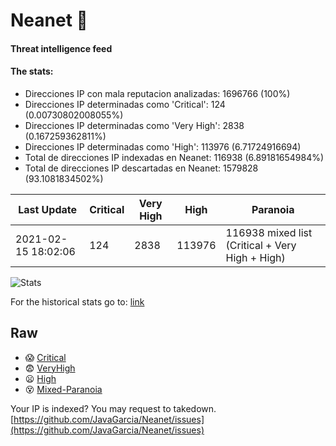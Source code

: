 # Neanet :hocho:
#### Threat intelligence feed
#### The stats:

- Direcciones IP con mala reputacion analizadas: 1696766 (100%)
- Direcciones IP determinadas como 'Critical':  124 (0.00730802008055%)
- Direcciones IP determinadas como 'Very High':  2838 (0.167259362811%)
- Direcciones IP determinadas como 'High':  113976 (6.71724916694)
- Total de direcciones IP indexadas en Neanet:  116938 (6.89181654984%)
- Total de direcciones IP descartadas en Neanet:  1579828 (93.1081834502%)

| Last Update | Critical | Very High | High | Paranoia |
| --- | --- | --- | --- | --- |
| 2021-02-15 18:02:06 | 124 | 2838 | 113976 | 116938 mixed list (Critical + Very High + High)|

![Stats](https://docs.google.com/spreadsheets/d/e/2PACX-1vSnaNMIXVabIpDJjufMlzH7poXnshF3mgd8Is1g9ytUEzVsP5my4Trn8f-xkoLLQ38xpL3HtmUexLo6/pubchart?oid=501124687&format=image)

For the historical stats go to: [link](/stats.csv)
## Raw
- :scream: [Critical](https://raw.githubusercontent.com/JavaGarcia/Neanet/master/blacklists/neanet_critical.txt)
- :fearful: [VeryHigh](https://raw.githubusercontent.com/JavaGarcia/Neanet/master/blacklists/neanet_veryHigh.txtt)
- :frowning: [High](https://raw.githubusercontent.com/JavaGarcia/Neanet/master/blacklists/neanet_high.txt)
- :dizzy_face: [Mixed-Paranoia](https://raw.githubusercontent.com/JavaGarcia/Neanet/master/blacklists/neanet_all.txt)


Your IP is indexed? You may request to takedown. [https://github.com/JavaGarcia/Neanet/issues](https://github.com/JavaGarcia/Neanet/issues)



























































































































































































































































































































































































































































































































































































































































































































































































































































































































































































































































































































































































































































































































































































































































































































































































































































































































































































































































































































































































































































































































































































































































































































































































































































































































































































































































































































































































































































































































































































































































































































































































































































































































































































































































































































































































































































































































































































































































































































































































































































































































































































































































































































































































